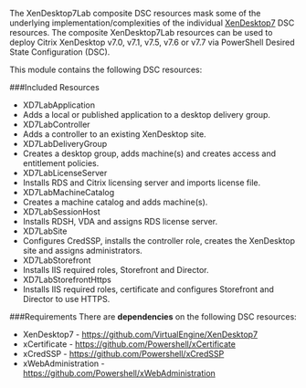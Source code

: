 The XenDesktop7Lab composite DSC resources mask some of the underlying implementation/complexities
of the individual [XenDesktop7](https://github.com/VirtualEngine/XenDesktop7) DSC resources.
The composite XenDesktop7Lab resources can be used to deploy Citrix XenDesktop v7.0, v7.1, v7.5, v7.6
or v7.7 via PowerShell Desired State Configuration (DSC).

This module contains the following DSC resources:

###Included Resources
* XD7LabApplication
 * Adds a local or published application to a desktop delivery group.
* XD7LabController
 * Adds a controller to an existing XenDesktop site.
* XD7LabDeliveryGroup
 * Creates a desktop group, adds machine(s) and creates access and entitlement policies.
* XD7LabLicenseServer
 * Installs RDS and Citrix licensing server and imports license file.
* XD7LabMachineCatalog
 * Creates a machine catalog and adds machine(s).
* XD7LabSessionHost
 * Installs RDSH, VDA and assigns RDS license server.
* XD7LabSite
 * Configures CredSSP, installs the controller role, creates the XenDesktop site and assigns administrators.
* XD7LabStorefront
 * Installs IIS required roles, Storefront and Director.
* XD7LabStorefrontHttps
 * Installs IIS required roles, certificate and configures Storefront and Director to use HTTPS.

###Requirements
There are __dependencies__ on the following DSC resources:

* XenDesktop7 - https://github.com/VirtualEngine/XenDesktop7
* xCertificate - https://github.com/Powershell/xCertificate
* xCredSSP - https://github.com/Powershell/xCredSSP
* xWebAdministration - https://github.com/Powershell/xWebAdministration
